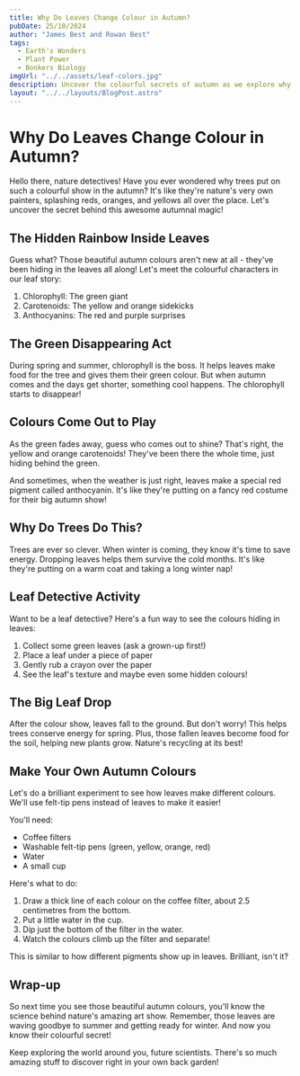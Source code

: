 ```yaml
---
title: Why Do Leaves Change Colour in Autumn?
pubDate: 25/10/2024
author: "James Best and Rowan Best"
tags:
  - Earth's Wonders
  - Plant Power
  - Bonkers Biology
imgUrl: "../../assets/leaf-colors.jpg"
description: Uncover the colourful secrets of autumn as we explore why leaves transform from green to a dazzling palette of reds, yellows, and oranges in this seasonal spectacular!
layout: "../../layouts/BlogPost.astro"
---
```


# Why Do Leaves Change Colour in Autumn?

Hello there, nature detectives! Have you ever wondered why trees put on such a colourful show in the autumn? It's like they're nature's very own painters, splashing reds, oranges, and yellows all over the place. Let's uncover the secret behind this awesome autumnal magic!

## The Hidden Rainbow Inside Leaves

Guess what? Those beautiful autumn colours aren't new at all - they've been hiding in the leaves all along! Let's meet the colourful characters in our leaf story:

1. Chlorophyll: The green giant
2. Carotenoids: The yellow and orange sidekicks
3. Anthocyanins: The red and purple surprises

## The Green Disappearing Act

During spring and summer, chlorophyll is the boss. It helps leaves make food for the tree and gives them their green colour. But when autumn comes and the days get shorter, something cool happens. The chlorophyll starts to disappear!

## Colours Come Out to Play

As the green fades away, guess who comes out to shine? That's right, the yellow and orange carotenoids! They've been there the whole time, just hiding behind the green.

And sometimes, when the weather is just right, leaves make a special red pigment called anthocyanin. It's like they're putting on a fancy red costume for their big autumn show!

## Why Do Trees Do This?

Trees are ever so clever. When winter is coming, they know it's time to save energy. Dropping leaves helps them survive the cold months. It's like they're putting on a warm coat and taking a long winter nap!

## Leaf Detective Activity

Want to be a leaf detective? Here's a fun way to see the colours hiding in leaves:

1. Collect some green leaves (ask a grown-up first!)
2. Place a leaf under a piece of paper
3. Gently rub a crayon over the paper
4. See the leaf's texture and maybe even some hidden colours!

## The Big Leaf Drop

After the colour show, leaves fall to the ground. But don't worry! This helps trees conserve energy for spring. Plus, those fallen leaves become food for the soil, helping new plants grow. Nature's recycling at its best!

## Make Your Own Autumn Colours

Let's do a brilliant experiment to see how leaves make different colours. We'll use felt-tip pens instead of leaves to make it easier!

You'll need:

- Coffee filters
- Washable felt-tip pens (green, yellow, orange, red)
- Water
- A small cup

Here's what to do:

1. Draw a thick line of each colour on the coffee filter, about 2.5 centimetres from the bottom.
2. Put a little water in the cup.
3. Dip just the bottom of the filter in the water.
4. Watch the colours climb up the filter and separate!

This is similar to how different pigments show up in leaves. Brilliant, isn't it?

## Wrap-up

So next time you see those beautiful autumn colours, you'll know the science behind nature's amazing art show. Remember, those leaves are waving goodbye to summer and getting ready for winter. And now you know their colourful secret!

Keep exploring the world around you, future scientists. There's so much amazing stuff to discover right in your own back garden!
